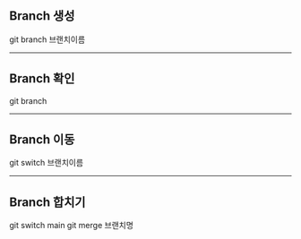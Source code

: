 ## Branch 생성
git branch 브랜치이름

---

## Branch 확인
git branch

---

## Branch 이동
git switch 브랜치이름

---

## Branch 합치기
git switch main
git merge 브랜치명